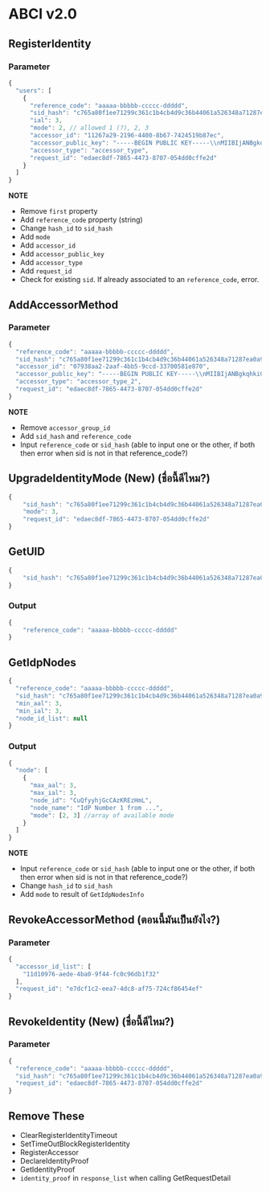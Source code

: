 # ABCI v2.0

## RegisterIdentity

### Parameter

```javascript
{
  "users": [
    {
      "reference_code": "aaaaa-bbbbb-ccccc-ddddd",
      "sid_hash": "c765a80f1ee71299c361c1b4cb4d9c36b44061a526348a71287ea0a97cea80f6",
      "ial": 3,
      "mode": 2, // allowed 1 (?), 2, 3
      "accessor_id": "11267a29-2196-4400-8b67-7424519b87ec",
      "accessor_public_key": "-----BEGIN PUBLIC KEY-----\\nMIIBIjANBgkqhkiG9w0BAQEFAAOCAQ8AMIIBCgKCAQEA7BjIuleY9/5ObFl0w+U2\\nfID4cC8v3yIaOjsImXYNon04TZ6lHs8gNvrR1Q0MRtGTugL8XJPj3tw1AbHj01L8\\nW0HwKpFQxhwvGzi0Sesb9Lhn9aA4MCmfMG7PwLGzgdeHR7TVl7VhKx7gedyYIdju\\nEFzAtsJYO1plhUfFv6gdg/05VOjFTtVdWtwKgjUesmuv1ieZDj64krDS84Hka0gM\\njNKm4+mX8HGUPEkHUziyBpD3MwAzyA+I+Z90khDBox/+p+DmlXuzMNTHKE6bwesD\\n9ro1+LVKqjR/GjSZDoxL13c+Va2a9Dvd2zUoSVcDwNJzSJtBrxMT/yoNhlUjqlU0\\nYQIDAQAB\\n-----END PUBLIC KEY-----",
      "accessor_type": "accessor_type",
      "request_id": "edaec8df-7865-4473-8707-054dd0cffe2d"
    }
  ]
}
```

**NOTE**

- Remove `first` property
- Add `reference_code` property (string)
- Change `hash_id` to `sid_hash`
- Add `mode`
- Add `accessor_id`
- Add `accessor_public_key`
- Add `accessor_type`
- Add `request_id`
- Check for existing `sid`. If already associated to an `reference_code`, error.

## AddAccessorMethod

### Parameter

```javascript
{
  "reference_code": "aaaaa-bbbbb-ccccc-ddddd",
  "sid_hash": "c765a80f1ee71299c361c1b4cb4d9c36b44061a526348a71287ea0a97cea80f6",
  "accessor_id": "07938aa2-2aaf-4bb5-9ccd-33700581e870",
  "accessor_public_key": "-----BEGIN PUBLIC KEY-----\\nMIIBIjANBgkqhkiG9w0BAQEFAAOCAQ8AMIIBCgKCAQEAhdKdvawPO8XXroiAGkxF\\nfLRCqvk4X2iAMStq1ADjmPPWhKgF/ssU9LBdHKHPPX1+NMOX29gOL3ZCxfZamKO6\\nAbODt1e0bVfblWWMq5uMwzNrFo4nKas74SLJwiMg0vtn1NnHU4QTTrMYmGqRf2WZ\\nIN9Iro4LytUTLEBCpimWM2hodO8I60bANAO0gI96BzAWMleoioOzWlq6JKkiDsj7\\n8EjCI/bY1T/v4F7rg2FxrIH/BH4TUDy88pIvAYy4nNEyGyr8KzMm1cKxOgnJI8On\\nwT8HrAJQ58T3HCCiCrKAohkYBWITPk3cmqGfOKrqZ2DI+a6URofMVvQFlwfYvqU6\\n5QIDAQAB\\n-----END PUBLIC KEY-----",
  "accessor_type": "accessor_type_2",
  "request_id": "edaec8df-7865-4473-8707-054dd0cffe2d"
}
```

**NOTE**

- Remove `accessor_group_id`
- Add `sid_hash` and `reference_code`
- Input `reference_code` or `sid_hash` (able to input one or the other, if both then error when sid is not in that reference_code?)

## UpgradeIdentityMode (New) (ชื่อนี้ดีไหม?)

```javascript
{
    "sid_hash": "c765a80f1ee71299c361c1b4cb4d9c36b44061a526348a71287ea0a97cea80f6",
    "mode": 3,
    "request_id": "edaec8df-7865-4473-8707-054dd0cffe2d"
}
```

## GetUID

```javascript
{
    "sid_hash": "c765a80f1ee71299c361c1b4cb4d9c36b44061a526348a71287ea0a97cea80f6"
}
```

### Output

```javascript
{
    "reference_code": "aaaaa-bbbbb-ccccc-ddddd"
}
```

## GetIdpNodes

```javascript
{
  "reference_code": "aaaaa-bbbbb-ccccc-ddddd",
  "sid_hash": "c765a80f1ee71299c361c1b4cb4d9c36b44061a526348a71287ea0a97cea80f6",
  "min_aal": 3,
  "min_ial": 3,
  "node_id_list": null
}
```

### Output

```javascript
{
  "node": [
    {
      "max_aal": 3,
      "max_ial": 3,
      "node_id": "CuQfyyhjGcCAzKREzHmL",
      "node_name": "IdP Number 1 from ...",
      "mode": [2, 3] //array of available mode
    }
  ]
}
```

**NOTE**

- Input `reference_code` or `sid_hash` (able to input one or the other, if both then error when sid is not in that reference_code?)
- Change `hash_id` to `sid_hash`
- Add `mode` to result of `GetIdpNodesInfo`

## RevokeAccessorMethod (ตอนนี้มันเป็นยังไง?)

### Parameter

```javascript
{
  "accessor_id_list": [
    "11d10976-aede-4ba0-9f44-fc0c96db1f32"
  ],
  "request_id": "e7dcf1c2-eea7-4dc8-af75-724cf86454ef"
}
```


## RevokeIdentity (New) (ชื่อนี้ดีไหม?)

### Parameter

```javascript
{
  "reference_code": "aaaaa-bbbbb-ccccc-ddddd",
  "sid_hash": "c765a80f1ee71299c361c1b4cb4d9c36b44061a526348a71287ea0a97cea80f6",
  "request_id": "edaec8df-7865-4473-8707-054dd0cffe2d"
}
```


## Remove These

- ClearRegisterIdentityTimeout
- SetTimeOutBlockRegisterIdentity
- RegisterAccessor
- DeclareIdentityProof
- GetIdentityProof
- `identity_proof` in `response_list` when calling GetRequestDetail